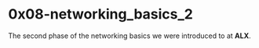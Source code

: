 # 0x08-networking_basics_2

The second phase of the networking basics we were introduced to at **ALX**.

